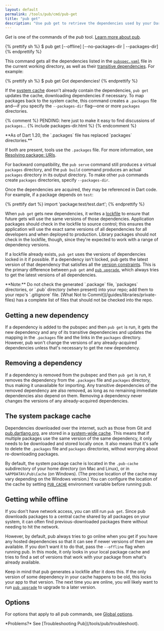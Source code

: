 ```yaml
---
layout: default
permalink: /tools/pub/cmd/pub-get
title: "pub get"
description: "Use pub get to retrieve the dependencies used by your Dart application."
---
```


_Get_ is one of the commands of the _pub_ tool.
[Learn more about pub](/tools/pub).

{% prettify sh %}
$ pub get [--offline] [--no-packages-dir | --packages-dir]
{% endprettify %}

This command gets all the dependencies listed in the
[`pubspec.yaml`](/tools/pub/pubspec) file in the current working
directory, as well as their
[transitive dependencies](/tools/pub/glossary#transitive-dependency).
For example:

{% prettify sh %}
$ pub get
Got dependencies!
{% endprettify %}

If the [system cache](/tools/pub/glossary#system-cache)
doesn't already contain the dependencies, `pub get`
updates the cache,
downloading dependencies if necessary.
To map packages back to the system cache,
this command creates a `.packages` file and—if you specify
the `--packages-dir` flag—one or more
`packages` directories.

{% comment %}
PENDING: here just to make it easy to find discussions of `packages`...
{% include packages-dir.html %}
{% endcomment %}

<aside class="alert alert-warning" markdown="1">
  **As of Dart 1.20, the `.packages` file has replaced `packages` directories.**

  If both are present, tools use the `.packages` file.
  For more information, see
  [Resolving package: URIs](https://github.com/lrhn/dep-pkgspec/blob/master/DEP-pkgspec.md#resolving-package-uris).

  For backward compatibility, the `pub serve` command still
  produces a virtual `packages` directory,
  and the `pub build` command produces an actual `packages` directory
  in its output directory.
  To make other `pub` commands create `packages` directories,
  specify `--packages-dir`.
</aside>

Once the dependencies are acquired, they may be referenced in Dart code.
For example, if a package depends on `test`:

{% prettify dart %}
import 'package:test/test.dart';
{% endprettify %}

When `pub get` gets new dependencies, it writes a
[lockfile](/tools/pub/glossary#lockfile) to ensure that future
gets will use the same versions of those dependencies.
Application packages should check in the lockfile to source control;
this ensures the application will use the exact same versions
of all dependencies for all developers and when deployed to production.
Library packages should not check in the lockfile, though, since they're
expected to work with a range of dependency versions.

If a lockfile already exists, `pub get` uses the versions of dependencies
locked in it if possible. If a dependency isn't locked, pub gets the
latest version of that dependency that satisfies all the [version
constraints](/tools/pub/glossary#version-constraint).
This is the primary difference between `pub get` and
[`pub upgrade`](/tools/pub/cmd/pub-upgrade), which always tries to
get the latest versions of all dependencies.

<aside class="alert alert-info" markdown="1">
**Note:** Do not check the generated `.package` file,
`packages` directories, or `.pub` directory (when present)
into your repo;
add them to your repo's `.gitignore` file.
[What Not to Commit](/guides/libraries/private-files) has a complete list
of files that should not be checked into the repo.
</aside>

## Getting a new dependency

If a dependency is added to the pubspec and then `pub get` is run,
it gets the new dependency and any of its transitive dependencies and
updates the mapping in the `.packages` file and
the links in the `packages` directory.
However, pub won't change the versions of any already-acquired
dependencies unless that's necessary to get the new dependency.

## Removing a dependency

If a dependency is removed from the pubspec and then `pub get` is run,
it removes the dependency from the `.packages` file and
`packages` directory, thus making it unavailable for importing.
Any transitive dependencies of the removed dependency are also removed,
as long as no remaining immediate dependencies also depend on them.
Removing a dependency never changes the versions of any
already-acquired dependencies.

## The system package cache

Dependencies downloaded over the internet, such as those from Git and
[pub.dartlang.org](https://pub.dartlang.org), are stored in a
[system-wide cache](/tools/pub/glossary#system-cache).
This means that if multiple packages use the same version of the
same dependency, it only needs to be
downloaded and stored locally once. It also means that it's safe to delete
the `.packages` file and `packages` directories, without
worrying about re-downloading packages.

By default, the system package cache is located in the `.pub-cache`
subdirectory of your home directory (on Mac and Linux),
or in `%APPDATA%\Pub\Cache` (on Windows). (The precise location of the
cache may vary depending on the Windows version.)
You can configure the location of the cache by setting
[`PUB_CACHE`](/tools/pub/installing)
environment variable before running pub.

## Getting while offline

If you don't have network access, you can still run `pub get`.
Since pub downloads packages to a central cache shared by all packages
on your system, it can often find previous-downloaded packages there
without needing to hit the network.

However, by default, pub always tries to go online when you get if you
have any hosted dependencies so that it can see if newer versions of them are
available. If you don't want it to do that, pass the `--offline` flag when
running pub. In this mode, it only looks in your local package cache and
tries to find a set of versions that work with your package from what's already
available.

Keep in mind that pub generates a lockfile after it does this. If the
only version of some dependency in your cache happens to be old, this locks
your app to that version. The next time you are online, you will likely want to
run [`pub upgrade`](/tools/pub/cmd/pub-upgrade) to upgrade to a later version.

## Options

For options that apply to all pub commands, see
[Global options](/tools/pub/cmd#global-options).

<aside class="alert alert-info" markdown="1">
*Problems?*
See [Troubleshooting Pub](/tools/pub/troubleshoot).
</aside>
